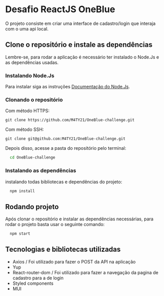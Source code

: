 # Desafio ReactJS OneBlue

O projeto consiste em criar uma interface de cadastro/login que interaja com o uma api local.

## Clone o repositório e instale as dependências

Lembre-se, para rodar a aplicação é necessário ter instalado o Node.Js e as dependências usadas.

### Instalando Node.Js

Para instalar siga as instruções [Documentação do Node.Js](https://nodejs.org/pt-br/download/).

### Clonando o repositório

Com método HTTPS:

```git
git clone https://github.com/M4TY21/OneBlue-challenge.git
```

Com método SSH:

```git
git clone git@github.com:M4TY21/OneBlue-challenge.git
```

Depois disso, acesse a pasta do repositório pelo terminal:

```bash
  cd OneBlue-challenge
```

### Instalando as dependências

instalando todas bibliotecas e dependências do projeto:

```bash
  npm install
```

## Rodando projeto

Após clonar o repositório e instalar as dependências necessárias, para rodar o projeto basta usar o seguinte comando:

```bash
  npm start
```

## Tecnologias e bibliotecas utilizadas

- Axios / Foi utilizado para fazer o POST da API na aplicação
- Yup
- React-router-dom / Foi utilizado para fazer a navegação da pagina de cadastro para a de login
- Styled components
- MUI
